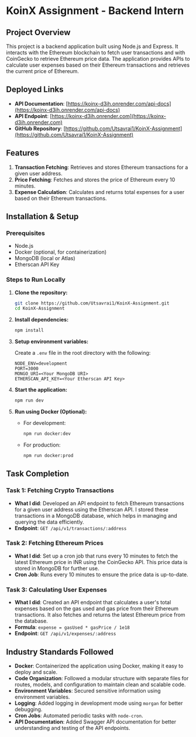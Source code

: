 # KoinX Assignment - Backend Intern

## Project Overview

This project is a backend application built using Node.js and Express. It interacts with the Ethereum blockchain to fetch user transactions and with CoinGecko to retrieve Ethereum price data. The application provides APIs to calculate user expenses based on their Ethereum transactions and retrieves the current price of Ethereum.

## Deployed Links

- **API Documentation**: [https://koinx-d3ih.onrender.com/api-docs](https://koinx-d3ih.onrender.com/api-docs)
- **API Endpoint**: [https://koinx-d3ih.onrender.com](https://koinx-d3ih.onrender.com)
- **GitHub Repository**: [https://github.com/Utsavrai1/KoinX-Assignment](https://github.com/Utsavrai1/KoinX-Assignment)

## Features

1. **Transaction Fetching**: Retrieves and stores Ethereum transactions for a given user address.
2. **Price Fetching**: Fetches and stores the price of Ethereum every 10 minutes.
3. **Expense Calculation**: Calculates and returns total expenses for a user based on their Ethereum transactions.

## Installation & Setup

### Prerequisites

- Node.js
- Docker (optional, for containerization)
- MongoDB (local or Atlas)
- Etherscan API Key

### Steps to Run Locally

1. **Clone the repository:**

   ```bash
   git clone https://github.com/Utsavrai1/KoinX-Assignment.git
   cd KoinX-Assignment
   ```

2. **Install dependencies:**

   ```bash
   npm install
   ```

3. **Setup environment variables:**

   Create a `.env` file in the root directory with the following:

   ```
   NODE_ENV=development
   PORT=3000
   MONGO_URI=<Your MongoDB URI>
   ETHERSCAN_API_KEY=<Your Etherscan API Key>
   ```

4. **Start the application:**

   ```bash
   npm run dev
   ```

5. **Run using Docker (Optional):**

   - For development:

     ```bash
     npm run docker:dev
     ```

   - For production:

     ```bash
     npm run docker:prod
     ```

## Task Completion

### Task 1: Fetching Crypto Transactions

- **What I did**: Developed an API endpoint to fetch Ethereum transactions for a given user address using the Etherscan API. I stored these transactions in a MongoDB database, which helps in managing and querying the data efficiently.
- **Endpoint**: `GET /api/v1/transactions/:address`

### Task 2: Fetching Ethereum Prices

- **What I did**: Set up a cron job that runs every 10 minutes to fetch the latest Ethereum price in INR using the CoinGecko API. This price data is stored in MongoDB for further use.
- **Cron Job**: Runs every 10 minutes to ensure the price data is up-to-date.

### Task 3: Calculating User Expenses

- **What I did**: Created an API endpoint that calculates a user's total expenses based on the gas used and gas price from their Ethereum transactions. It also fetches and returns the latest Ethereum price from the database.
- **Formula**: `expense = gasUsed * gasPrice / 1e18`
- **Endpoint**: `GET /api/v1/expenses/:address`

## Industry Standards Followed

- **Docker**: Containerized the application using Docker, making it easy to deploy and scale.
- **Code Organization**: Followed a modular structure with separate files for routes, models, and configuration to maintain clean and scalable code.
- **Environment Variables**: Secured sensitive information using environment variables.
- **Logging**: Added logging in development mode using `morgan` for better debugging.
- **Cron Jobs**: Automated periodic tasks with `node-cron`.
- **API Documentation**: Added Swagger API documentation for better understanding and testing of the API endpoints.
